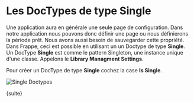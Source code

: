 <!-- base_template: frappe_io/www/frappe/frappe_base.html --><!-- add-breadcrumbs -->
# Les DocTypes de type Single

Une application aura en générale une seule page de configuration. Dans notre application nous pouvons donc définir une page
ou nous définierons la période prêt. Nous avons aussi besoin de sauvegarder cette propriété. Dans Frappe, ceci est possible
en utilisant un un Doctype de type **Single**. Un DocType **Single** est comme le pattern Singleton, une instance unique 
d'une classe. Appelons le **Library Managment Settings**.

Pour créer un DocType de type **Single** cochez la case **Is Single**.

<img class="screenshot" alt="Single Doctypes" src="/docs/assets/img/tab_single.png">

{suite}
